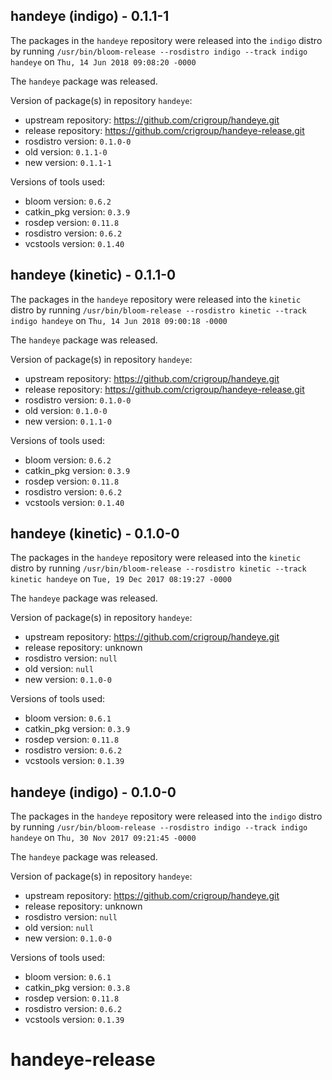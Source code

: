 ## handeye (indigo) - 0.1.1-1

The packages in the `handeye` repository were released into the `indigo` distro by running `/usr/bin/bloom-release --rosdistro indigo --track indigo handeye` on `Thu, 14 Jun 2018 09:08:20 -0000`

The `handeye` package was released.

Version of package(s) in repository `handeye`:

- upstream repository: https://github.com/crigroup/handeye.git
- release repository: https://github.com/crigroup/handeye-release.git
- rosdistro version: `0.1.0-0`
- old version: `0.1.1-0`
- new version: `0.1.1-1`

Versions of tools used:

- bloom version: `0.6.2`
- catkin_pkg version: `0.3.9`
- rosdep version: `0.11.8`
- rosdistro version: `0.6.2`
- vcstools version: `0.1.40`


## handeye (kinetic) - 0.1.1-0

The packages in the `handeye` repository were released into the `kinetic` distro by running `/usr/bin/bloom-release --rosdistro kinetic --track indigo handeye` on `Thu, 14 Jun 2018 09:00:18 -0000`

The `handeye` package was released.

Version of package(s) in repository `handeye`:

- upstream repository: https://github.com/crigroup/handeye.git
- release repository: https://github.com/crigroup/handeye-release.git
- rosdistro version: `0.1.0-0`
- old version: `0.1.0-0`
- new version: `0.1.1-0`

Versions of tools used:

- bloom version: `0.6.2`
- catkin_pkg version: `0.3.9`
- rosdep version: `0.11.8`
- rosdistro version: `0.6.2`
- vcstools version: `0.1.40`


## handeye (kinetic) - 0.1.0-0

The packages in the `handeye` repository were released into the `kinetic` distro by running `/usr/bin/bloom-release --rosdistro kinetic --track kinetic handeye` on `Tue, 19 Dec 2017 08:19:27 -0000`

The `handeye` package was released.

Version of package(s) in repository `handeye`:

- upstream repository: https://github.com/crigroup/handeye.git
- release repository: unknown
- rosdistro version: `null`
- old version: `null`
- new version: `0.1.0-0`

Versions of tools used:

- bloom version: `0.6.1`
- catkin_pkg version: `0.3.9`
- rosdep version: `0.11.8`
- rosdistro version: `0.6.2`
- vcstools version: `0.1.39`


## handeye (indigo) - 0.1.0-0

The packages in the `handeye` repository were released into the `indigo` distro by running `/usr/bin/bloom-release --rosdistro indigo --track indigo handeye` on `Thu, 30 Nov 2017 09:21:45 -0000`

The `handeye` package was released.

Version of package(s) in repository `handeye`:

- upstream repository: https://github.com/crigroup/handeye.git
- release repository: unknown
- rosdistro version: `null`
- old version: `null`
- new version: `0.1.0-0`

Versions of tools used:

- bloom version: `0.6.1`
- catkin_pkg version: `0.3.8`
- rosdep version: `0.11.8`
- rosdistro version: `0.6.2`
- vcstools version: `0.1.39`


# handeye-release